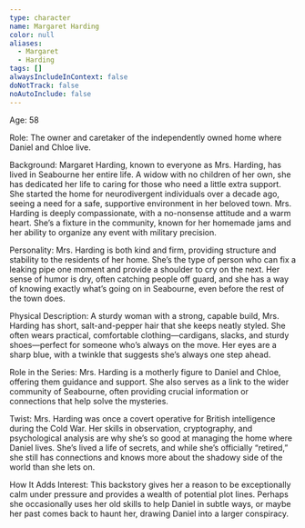 ```yaml
---
type: character
name: Margaret Harding
color: null
aliases:
  - Margaret
  - Harding
tags: []
alwaysIncludeInContext: false
doNotTrack: false
noAutoInclude: false
---
```

Age: 58

Role: The owner and caretaker of the independently owned home where Daniel and Chloe live.

Background: Margaret Harding, known to everyone as Mrs. Harding, has lived in Seabourne her entire life. A widow with no children of her own, she has dedicated her life to caring for those who need a little extra support. She started the home for neurodivergent individuals over a decade ago, seeing a need for a safe, supportive environment in her beloved town. Mrs. Harding is deeply compassionate, with a no-nonsense attitude and a warm heart. She’s a fixture in the community, known for her homemade jams and her ability to organize any event with military precision.

Personality: Mrs. Harding is both kind and firm, providing structure and stability to the residents of her home. She’s the type of person who can fix a leaking pipe one moment and provide a shoulder to cry on the next. Her sense of humor is dry, often catching people off guard, and she has a way of knowing exactly what’s going on in Seabourne, even before the rest of the town does.

Physical Description: A sturdy woman with a strong, capable build, Mrs. Harding has short, salt-and-pepper hair that she keeps neatly styled. She often wears practical, comfortable clothing—cardigans, slacks, and sturdy shoes—perfect for someone who’s always on the move. Her eyes are a sharp blue, with a twinkle that suggests she’s always one step ahead.

Role in the Series: Mrs. Harding is a motherly figure to Daniel and Chloe, offering them guidance and support. She also serves as a link to the wider community of Seabourne, often providing crucial information or connections that help solve the mysteries.

Twist: Mrs. Harding was once a covert operative for British intelligence during the Cold War. Her skills in observation, cryptography, and psychological analysis are why she’s so good at managing the home where Daniel lives. She’s lived a life of secrets, and while she’s officially “retired,” she still has connections and knows more about the shadowy side of the world than she lets on.

How It Adds Interest: This backstory gives her a reason to be exceptionally calm under pressure and provides a wealth of potential plot lines. Perhaps she occasionally uses her old skills to help Daniel in subtle ways, or maybe her past comes back to haunt her, drawing Daniel into a larger conspiracy.